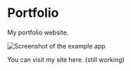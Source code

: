 # Portfolio
My portfolio website.

<img src="https://i.ibb.co/sjSCcQF/sc.png" alt="Screenshot of the example app"/>

You can visit my site here. (still working)

